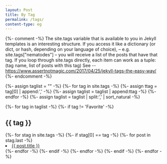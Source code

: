 ```yaml
---
layout: Post
title: By Tag
permalink: /tags/
content-type: eg
---
```


<div>

{%- comment -%}
The site.tags variable that is available to you in Jekyll templates is an interesting structure. If you access it like a dictionary (or dict, or hash, depending on your language of choice), – e.g. site.tags["nematodes"] – you will receive a list of the posts that have that tag. If you loop through site.tags directly, each item can work as a tuple: (tag name, list of posts with this tag)
See -- https://www.assertnotmagic.com/2017/04/25/jekyll-tags-the-easy-way/
{%- endcomment -%}

{%- assign taglist = "" -%}
{%- for tag in site.tags -%}
	{%- assign ttag = tag[0] | append:',' -%}
	{%- assign taglist = taglist | append:ttag -%}
{%- endfor -%}
{%- assign taglist = taglist | split:',' | sort_natural -%}

{%- for tag in taglist -%}
  {%- if tag != 'Favorite' -%}
    <h2 id="{{ tag }}" class="bylink_h2">{{ tag }}</h2>
    {%- for stag in site.tags -%}
      {%- if stag[0] == tag -%}
        {%- for post in stag.last -%} 
          <li class="bylink">
            <a href="{{post.url}}">{{ post.title }}</a>
          </li>
        {%- endfor -%}
      {%- endif -%}
    {%- endfor -%}
  {%- endif -%}
{%- endfor -%}
</div>